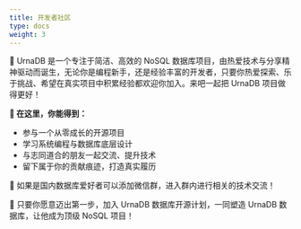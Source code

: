 ```yaml
---
title: 开发者社区
type: docs
weight: 3
---
```


🌱 UrnaDB 是一个专注于简洁、高效的 NoSQL 数据库项目，由热爱技术与分享精神驱动而诞生，无论你是编程新手，还是经验丰富的开发者，只要你热爱探索、乐于挑战、希望在真实项目中积累经验都欢迎你加入。来吧一起把 UrnaDB 项目做得更好！

**🌟 在这里，你能得到：**

- 参与一个从零成长的开源项目
- 学习系统编程与数据库底层设计
- 与志同道合的朋友一起交流、提升技术
- 留下属于你的贡献痕迹，打造真实履历

👬 如果是国内数据库爱好者可以添加微信群，进入群内进行相关的技术交流！


📢 只要你愿意迈出第一步，加入 UrnaDB 数据库开源计划，一同塑造 UrnaDB 数据库，让他成为顶级 NoSQL 项目！